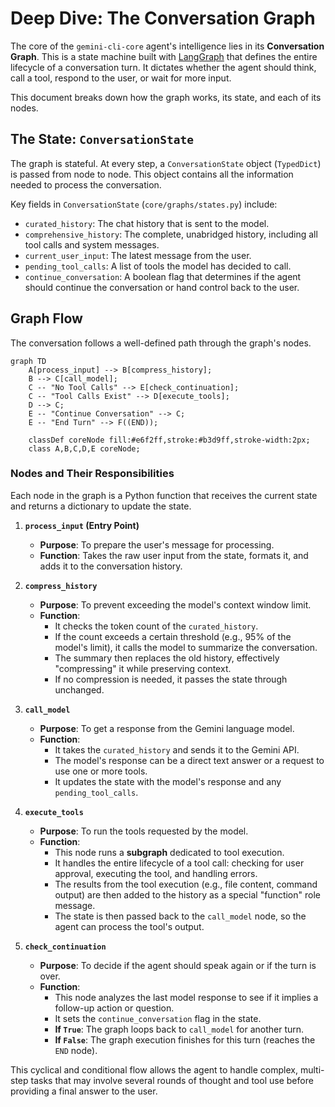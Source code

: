 # Deep Dive: The Conversation Graph

The core of the `gemini-cli-core` agent's intelligence lies in its **Conversation Graph**. This is a state machine built with [LangGraph](https://python.langchain.com/v0.2/docs/langgraph/) that defines the entire lifecycle of a conversation turn. It dictates whether the agent should think, call a tool, respond to the user, or wait for more input.

This document breaks down how the graph works, its state, and each of its nodes.

## The State: `ConversationState`

The graph is stateful. At every step, a `ConversationState` object (`TypedDict`) is passed from node to node. This object contains all the information needed to process the conversation.

Key fields in `ConversationState` (`core/graphs/states.py`) include:
- `curated_history`: The chat history that is sent to the model.
- `comprehensive_history`: The complete, unabridged history, including all tool calls and system messages.
- `current_user_input`: The latest message from the user.
- `pending_tool_calls`: A list of tools the model has decided to call.
- `continue_conversation`: A boolean flag that determines if the agent should continue the conversation or hand control back to the user.

## Graph Flow

The conversation follows a well-defined path through the graph's nodes.

```mermaid
graph TD
    A[process_input] --> B[compress_history];
    B --> C[call_model];
    C -- "No Tool Calls" --> E[check_continuation];
    C -- "Tool Calls Exist" --> D[execute_tools];
    D --> C;
    E -- "Continue Conversation" --> C;
    E -- "End Turn" --> F((END));

    classDef coreNode fill:#e6f2ff,stroke:#b3d9ff,stroke-width:2px;
    class A,B,C,D,E coreNode;
```

### Nodes and Their Responsibilities

Each node in the graph is a Python function that receives the current state and returns a dictionary to update the state.

1.  **`process_input` (Entry Point)**
    - **Purpose**: To prepare the user's message for processing.
    - **Function**: Takes the raw user input from the state, formats it, and adds it to the conversation history.

2.  **`compress_history`**
    - **Purpose**: To prevent exceeding the model's context window limit.
    - **Function**:
        - It checks the token count of the `curated_history`.
        - If the count exceeds a certain threshold (e.g., 95% of the model's limit), it calls the model to summarize the conversation.
        - The summary then replaces the old history, effectively "compressing" it while preserving context.
        - If no compression is needed, it passes the state through unchanged.

3.  **`call_model`**
    - **Purpose**: To get a response from the Gemini language model.
    - **Function**:
        - It takes the `curated_history` and sends it to the Gemini API.
        - The model's response can be a direct text answer or a request to use one or more tools.
        - It updates the state with the model's response and any `pending_tool_calls`.

4.  **`execute_tools`**
    - **Purpose**: To run the tools requested by the model.
    - **Function**:
        - This node runs a **subgraph** dedicated to tool execution.
        - It handles the entire lifecycle of a tool call: checking for user approval, executing the tool, and handling errors.
        - The results from the tool execution (e.g., file content, command output) are then added to the history as a special "function" role message.
        - The state is then passed back to the `call_model` node, so the agent can process the tool's output.

5.  **`check_continuation`**
    - **Purpose**: To decide if the agent should speak again or if the turn is over.
    - **Function**:
        - This node analyzes the last model response to see if it implies a follow-up action or question.
        - It sets the `continue_conversation` flag in the state.
        - **If `True`**: The graph loops back to `call_model` for another turn.
        - **If `False`**: The graph execution finishes for this turn (reaches the `END` node).

This cyclical and conditional flow allows the agent to handle complex, multi-step tasks that may involve several rounds of thought and tool use before providing a final answer to the user.
